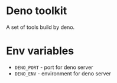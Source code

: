# Deno toolkit

A set of tools build by deno.

# Env variables

* `DENO_PORT` - port for deno server
* `DENO_ENV` - environment for deno server
